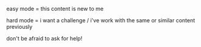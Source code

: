 easy mode = this content is new to me

hard mode = i want a challenge / i've work with the same or similar content previously

don't be afraid to ask for help!
